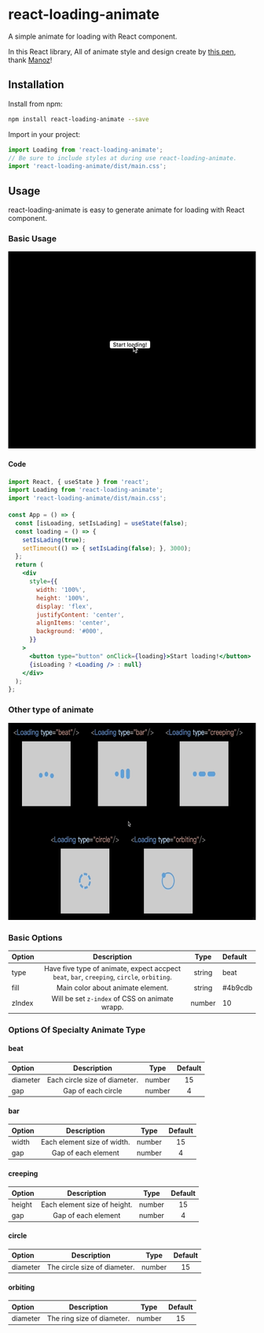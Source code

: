 # react-loading-animate
A simple animate for loading with React component.

In this React library, All of animate style and design create by [this pen](https://codepen.io/Manoz/pen/pydxK), thank [Manoz](https://codepen.io/Manoz)!

## Installation

Install from npm:
```bash
npm install react-loading-animate --save
```
Import in your project:

```javascript
import Loading from 'react-loading-animate';
// Be sure to include styles at during use react-loading-animate.
import 'react-loading-animate/dist/main.css';
```

## Usage

react-loading-animate is easy to generate animate for loading with React component.

### Basic Usage

<img src="https://raw.githubusercontent.com/ms314006/react-loading-animate/master/docs/assets/gif/simpleDemo.gif" style="width:100%;height:400px;">

#### Code

```jsx
import React, { useState } from 'react';
import Loading from 'react-loading-animate';
import 'react-loading-animate/dist/main.css';

const App = () => {
  const [isLoading, setIsLading] = useState(false);
  const loading = () => {
    setIsLading(true);
    setTimeout(() => { setIsLading(false); }, 3000);
  };
  return (
    <div
      style={{
        width: '100%',
        height: '100%',
        display: 'flex',
        justifyContent: 'center',
        alignItems: 'center',
        background: '#000',
      }}
    >
      <button type="button" onClick={loading}>Start loading!</button>
      {isLoading ? <Loading /> : null}
    </div>
  );
};
```

### Other type of animate

<img src="https://raw.githubusercontent.com/ms314006/react-loading-animate/master/docs/assets/gif/demoAllAnimateType.gif" style="width:100%;height:400px;">

### Basic Options

Option | Description | Type | Default |
:--- | :---: | :---: | :---
type | Have five type of animate, expect accpect `beat`, `bar`, `creeping`, `circle`, `orbiting`. | string | beat |
fill | Main color about animate element. | string | #4b9cdb |
zIndex | Will be set `z-index` of CSS on animate wrapp. | number | 10 |

### Options Of Specialty Animate Type 

#### beat

Option | Description | Type | Default |
:--- | :---: | :---: | :---: |
diameter | Each circle size of diameter. | number | 15 |
gap | Gap of each circle | number | 4 |

#### bar

Option | Description | Type | Default |
:--- | :---: | :---: | :---: |
width | Each element size of width. | number | 15 |
gap | Gap of each element | number | 4 |

#### creeping

Option | Description | Type | Default |
:--- | :---: | :---: | :---: |
height | Each element size of height. | number | 15 |
gap | Gap of each element | number | 4 |

#### circle

Option | Description | Type | Default |
:--- | :---: | :---: | :---: |
diameter | The circle size of diameter. | number | 15 |

#### orbiting

Option | Description | Type | Default |
:--- | :---: | :---: | :---: |
diameter | The ring size of diameter. | number | 15 |
